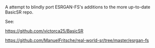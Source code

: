 A attempt to blindly port ESRGAN-FS's additions to the more up-to-date BasicSR repo.

See: 

https://github.com/victorca25/BasicSR

https://github.com/ManuelFritsche/real-world-sr/tree/master/esrgan-fs
